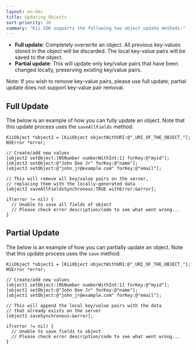 ```yaml
---
layout: en-doc
title: Updating Objects
sort-priority: 30
summary: "Kii SDK supports the following two object update methods:"
---
```

* **Full update**: Completely overwrite an object. All previous key-values
  stored in the object will be discarded. The local key-value pairs will be
  saved to the object.
* **Partial update**: This will update only key/value pairs that have been
  changed locally, preserving existing key/value pairs.

Note: If you wish to remove key-value pairs, please use full update; partial
update does not support key-value pair removal.

## Full Update

The below is an example of how you can fully update an object. Note that this
update process uses the `saveAllFields` method:

```objc
KiiObject *object2 = [KiiObject objectWithURI:@"_URI_OF_THE_OBJECT_"];
NSError *error;

// Create/add new values
[object2 setObject:[NSNumber numberWithInt:1] forKey:@"myid"];
[object2 setObject:@"John Doe Jr" forKey:@"name"];
[object2 setObject:@"john_jr@example.com" forKey:@"email"];

// This will remove all key/value pairs on the server,
// replacing them with the locally-generated data
[object2 saveAllFieldsSynchronous:TRUE withError:&error];

if(error != nil) {
  // Unable to save all fields of object
  // Please check error description/code to see what went wrong...
}
```

## Partial Update

The below is an example of how you can partially update an object.  Note that
this update process uses the `save` method:

```objc
KiiObject *object1 = [KiiObject objectWithURI:@"_URI_OF_THE_OBJECT_"];
NSError *error;

// Create/add new values
[object1 setObject:[NSNumber numberWithInt:1] forKey:@"myid"];
[object1 setObject:@"John Doe Jr" forKey:@"name"];
[object1 setObject:@"john_jr@example.com" forKey:@"email"];

// This will append the local key/value pairs with the data
// that already exists on the server
[object1 saveSynchronous:&error];

if(error != nil) {
  // Unable to save fields to object
  // Please check error description/code to see what went wrong...
}
```
